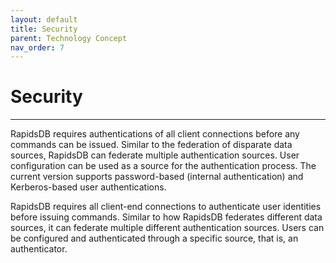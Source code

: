 ```yaml
---
layout: default
title: Security
parent: Technology Concept
nav_order: 7
---
```


# Security

---

RapidsDB requires authentications of all client connections before any commands can be issued.  Similar to the federation of disparate data sources, RapidsDB can federate multiple authentication sources.  User configuration can be used as a source for the authentication process. The current version supports password-based (internal authentication) and Kerberos-based user authentications.

RapidsDB requires all client-end connections to authenticate user identities before issuing commands. Similar to how RapidsDB federates different data sources, it can federate multiple different authentication sources. Users can be configured and authenticated through a specific source, that is, an authenticator.

